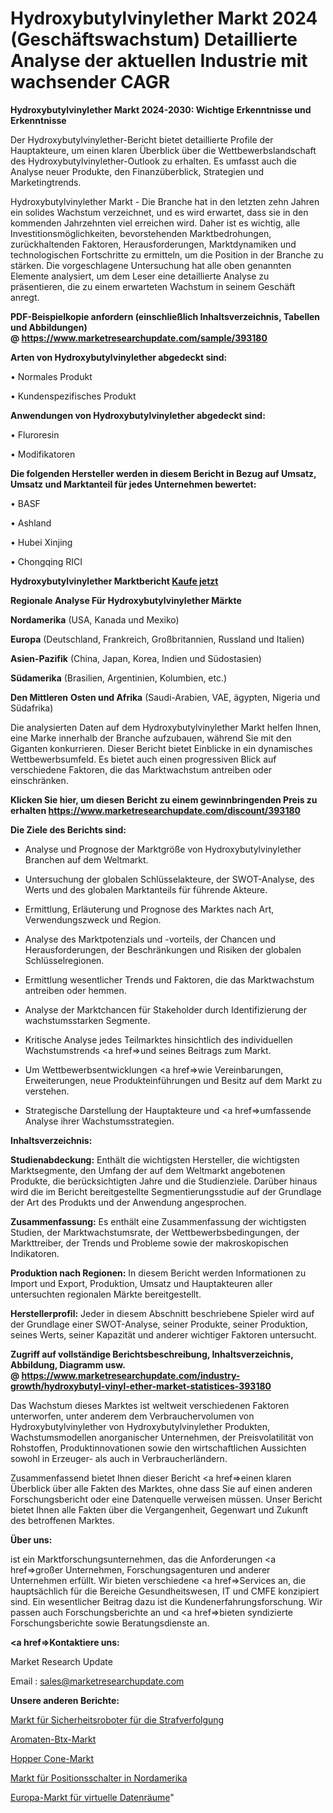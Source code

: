 # Hydroxybutylvinylether Markt 2024 (Geschäftswachstum) Detaillierte Analyse der aktuellen Industrie mit wachsender CAGR

<strong>Hydroxybutylvinylether Markt 2024-2030: Wichtige Erkenntnisse und Erkenntnisse</strong>

Der Hydroxybutylvinylether-Bericht bietet detaillierte Profile der Hauptakteure, um einen klaren Überblick über die Wettbewerbslandschaft des Hydroxybutylvinylether-Outlook zu erhalten. Es umfasst auch die Analyse neuer Produkte, den Finanzüberblick, Strategien und Marketingtrends.

Hydroxybutylvinylether Markt - Die Branche hat in den letzten zehn Jahren ein solides Wachstum verzeichnet, und es wird erwartet, dass sie in den kommenden Jahrzehnten viel erreichen wird. Daher ist es wichtig, alle Investitionsmöglichkeiten, bevorstehenden Marktbedrohungen, zurückhaltenden Faktoren, Herausforderungen, Marktdynamiken und technologischen Fortschritte zu ermitteln, um die Position in der Branche zu stärken. Die vorgeschlagene Untersuchung hat alle oben genannten Elemente analysiert, um dem Leser eine detaillierte Analyse zu präsentieren, die zu einem erwarteten Wachstum in seinem Geschäft anregt.

<strong><b>PDF-Beispielkopie anfordern (einschließlich Inhaltsverzeichnis, Tabellen und Abbildungen) @ </b></strong><strong><a href=https://www.marketresearchupdate.com/sample/393180><strong>https://www.marketresearchupdate.com/sample/393180</u></a></strong></strong>

<strong>Arten von Hydroxybutylvinylether abgedeckt sind:</strong>

• Normales Produkt

• Kundenspezifisches Produkt

<strong>Anwendungen von Hydroxybutylvinylether abgedeckt sind:</strong>

• Fluroresin

• Modifikatoren

<strong>Die folgenden Hersteller werden in diesem Bericht in Bezug auf Umsatz, Umsatz und Marktanteil für jedes Unternehmen bewertet:</strong>

• BASF

• Ashland

• Hubei Xinjing

• Chongqing RICI

<strong>Hydroxybutylvinylether Marktbericht <a href=https://www.marketresearchupdate.com/buynow/393180>Kaufe jetzt</a></strong>

<strong>Regionale Analyse Für Hydroxybutylvinylether Märkte</strong>

<strong>Nordamerika</strong> (USA, Kanada und Mexiko)

<strong>Europa</strong> (Deutschland, Frankreich, Großbritannien, Russland und Italien)

<strong>Asien-Pazifik</strong> (China, Japan, Korea, Indien und Südostasien)

<strong>Südamerika</strong> (Brasilien, Argentinien, Kolumbien, etc.)

<strong>Den Mittleren</strong> <strong>Osten und Afrika</strong> (Saudi-Arabien, VAE, ägypten, Nigeria und Südafrika)

Die analysierten Daten auf dem Hydroxybutylvinylether Markt helfen Ihnen, eine Marke innerhalb der Branche aufzubauen, während Sie mit den Giganten konkurrieren. Dieser Bericht bietet Einblicke in ein dynamisches Wettbewerbsumfeld. Es bietet auch einen progressiven Blick auf verschiedene Faktoren, die das Marktwachstum antreiben oder einschränken.

<strong>Klicken Sie hier, um diesen Bericht zu einem gewinnbringenden Preis zu erhalten
</strong><strong><a href=https://www.marketresearchupdate.com/discount/393180>https://www.marketresearchupdate.com/discount/393180</b></u></strong></a>

<strong>Die Ziele des Berichts sind:</strong>

- Analyse und Prognose der Marktgröße von Hydroxybutylvinylether Branchen auf dem Weltmarkt.

- Untersuchung der globalen Schlüsselakteure, der SWOT-Analyse, des Werts und des globalen Marktanteils für führende Akteure.

- Ermittlung, Erläuterung und Prognose des Marktes nach Art, Verwendungszweck und Region.

- Analyse des Marktpotenzials und -vorteils, der Chancen und Herausforderungen, der Beschränkungen und Risiken der globalen Schlüsselregionen.

- Ermittlung wesentlicher Trends und Faktoren, die das Marktwachstum antreiben oder hemmen.

- Analyse der Marktchancen für Stakeholder durch Identifizierung der wachstumsstarken Segmente.

- Kritische Analyse jedes Teilmarktes hinsichtlich des individuellen Wachstumstrends <a href=>und</a> seines Beitrags zum Markt.

- Um Wettbewerbsentwicklungen <a href=>wie</a> Vereinbarungen, Erweiterungen, neue Produkteinführungen und Besitz auf dem Markt zu verstehen.

- Strategische Darstellung der Hauptakteure und <a href=>umfas</a>sende Analyse ihrer Wachstumsstrategien.

<strong>Inhaltsverzeichnis:</strong>

<strong>Studienabdeckung:</strong> Enthält die wichtigsten Hersteller, die wichtigsten Marktsegmente, den Umfang der auf dem Weltmarkt angebotenen Produkte, die berücksichtigten Jahre und die Studienziele. Darüber hinaus wird die im Bericht bereitgestellte Segmentierungsstudie auf der Grundlage der Art des Produkts und der Anwendung angesprochen.

<strong>Zusammenfassung:</strong> Es enthält eine Zusammenfassung der wichtigsten Studien, der Marktwachstumsrate, der Wettbewerbsbedingungen, der Markttreiber, der Trends und Probleme sowie der makroskopischen Indikatoren.

<strong>Produktion nach Regionen:</strong> In diesem Bericht werden Informationen zu Import und Export, Produktion, Umsatz und Hauptakteuren aller untersuchten regionalen Märkte bereitgestellt.

<strong>Herstellerprofil:</strong> Jeder in diesem Abschnitt beschriebene Spieler wird auf der Grundlage einer SWOT-Analyse, seiner Produkte, seiner Produktion, seines Werts, seiner Kapazität und anderer wichtiger Faktoren untersucht.

<strong><b>Zugriff auf vollständige Berichtsbeschreibung, Inhaltsverzeichnis, Abbildung, Diagramm usw. @ </b></strong><strong><a href=https://www.marketresearchupdate.com/industry-growth/hydroxybutyl-vinyl-ether-market-statistices-393180>https://www.marketresearchupdate.com/industry-growth/hydroxybutyl-vinyl-ether-market-statistices-393180</a></strong>

Das Wachstum dieses Marktes ist weltweit verschiedenen Faktoren unterworfen, unter anderem dem Verbrauchervolumen von Hydroxybutylvinylether von Hydroxybutylvinylether Produkten, Wachstumsmodellen anorganischer Unternehmen, der Preisvolatilität von Rohstoffen, Produktinnovationen sowie den wirtschaftlichen Aussichten sowohl in Erzeuger- als auch in Verbraucherländern.

Zusammenfassend bietet Ihnen dieser Bericht <a href=>einen</a> klaren Überblick über alle Fakten des Marktes, ohne dass Sie auf einen anderen Forschungsbericht oder eine Datenquelle verweisen müssen. Unser Bericht bietet Ihnen alle Fakten über die Vergangenheit, Gegenwart und Zukunft des betroffenen Marktes.

<strong>Über uns:</strong>

 ist ein Marktforschungsunternehmen, das die Anforderungen <a href=>großer</a> Unternehmen, Forschungsagenturen und anderer Unternehmen erfüllt. Wir bieten verschiedene <a href=>Services</a> an, die hauptsächlich für die Bereiche Gesundheitswesen, IT und CMFE konzipiert sind. Ein wesentlicher Beitrag dazu ist die Kundenerfahrungsforschung. Wir passen auch Forschungsberichte an und <a href=>bieten</a> syndizierte Forschungsberichte sowie Beratungsdienste an.

<strong><a href=>Kontaktiere uns:</a></strong>

Market Research Update

Email : sales@marketresearchupdate.com

<strong>Unsere anderen Berichte:</strong>

<a href=https://www.linkedin.com/pulse/security-law-enforcement-robots-market-size-region>Markt für Sicherheitsroboter für die Strafverfolgung</a>

<a href=https://www.linkedin.com/pulse/aromatics-btx-market-sizing-up-anticipating-trends>Aromaten-Btx-Markt</a>

<a href=https://www.linkedin.com/pulse/hopper-cone-market-2023-remarking-enormous-growth>Hopper Cone-Markt</a>

<a href=https://www.linkedin.com/pulse/north-america-position-switches-market-2023-huge>Markt für Positionsschalter in Nordamerika</a>

<a href=https://www.linkedin.com/pulse/europe-virtual-data-rooms-market-2023-1guif/>Europa-Markt für virtuelle Datenräume</a>"
